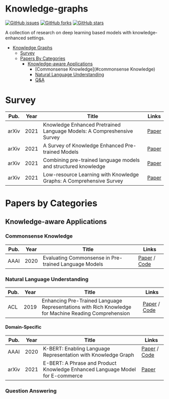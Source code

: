 # Knowledge-graphs

[![GitHub issues](https://img.shields.io/github/issues/icedpanda/knowledge-graphs)](https://github.com/icedpanda/knowledge-graphs/issues)
[![GitHub forks](https://img.shields.io/github/forks/icedpanda/knowledge-graphs)](https://github.com/icedpanda/knowledge-graphs/network)
[![GitHub stars](https://img.shields.io/github/stars/icedpanda/knowledge-graphs)](https://github.com/icedpanda/knowledge-graphs/stargazers)

A collection of research on deep learning based models with knowledge-enhanced settings.

- [Knowledge Graphs](#knowledge-graphs)
    - [Survey](#survey)
    - [Papers By Categories](#papers-by-categories)
        - [Knowledge-aware Applications](#knowledge-aware-applications)
            - [Commonsense Knowledge](#commonsense Knowledge)
            - [Natural Language Understanding](#natural-language-understanding)
            - [Q&A](#question-answering)
    
# Survey

| Pub.  | Year | Title                                                                  | Links                                     | 
|-------|------|------------------------------------------------------------------------|-------------------------------------------|
| arXiv | 2021 | Knowledge Enhanced Pretrained Language Models: A Compreshensive Survey | [Paper](https://arxiv.org/abs/2110.08455) |
| arXiv | 2021 | A Survey of Knowledge Enhanced Pre-trained Models                      | [Paper](https://arxiv.org/abs/2110.00269) |
| arXiv | 2021 | Combining pre-trained language models and structured knowledge         | [Paper](https://arxiv.org/abs/2101.12294) | 
| arXiv | 2021 | Low-resource Learning with Knowledge Graphs: A Comprehensive Survey    | [Paper](https://arxiv.org/abs/2112.10006) |

# Papers by Categories

## Knowledge-aware Applications

### Commonsense Knowledge

| Pub. | Year | Title                                                 | Links                                                                                     | 
|------|------|-------------------------------------------------------|-------------------------------------------------------------------------------------------|
| AAAI | 2020 | Evaluating Commonsense in Pre-trained Language Models | [Paper](https://arxiv.org/pdf/1911.11931.pdf) / [Code](https://github.com/XuhuiZhou/CATS) |

### Natural Language Understanding

| Pub. | Year | Title                                                                                                | Links                                                                                      | 
|------|------|------------------------------------------------------------------------------------------------------|--------------------------------------------------------------------------------------------|
| ACL  | 2019 | Enhancing Pre-Trained Language Representations with Rich Knowledge for Machine Reading Comprehension | [Paper](https://aclanthology.org/P19-1226/) / [Code](https://github.com/tanvinerkar/KTNET) |

#### Domain-Specific 

| Pub.  | Year | Title                                                                         | Links                                                                                       | 
|-------|------|-------------------------------------------------------------------------------|---------------------------------------------------------------------------------------------|
| AAAI  | 2020 | K-BERT: Enabling Language Representation with Knowledge Graph                 | [Paper](https://arxiv.org/abs/1909.07606) / [Code](https://github.com/autoliuweijie/K-BERT) |
 | arXiv | 2021 | E-BERT: A Phrase and Product Knowledge Enhanced Language Model for E-commerce | [Paper](https://arxiv.org/abs/2009.02835)                                                   |

### Question Answering